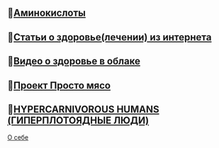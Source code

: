 ## 🔸[Аминокислоты](articles/аминокислоты_full.md)

## 🔸[Статьи о здоровье(лечении) из интернета](articles_webs/artikles_webs_all.md)

## 🔸[Видео о здоровье в облаке](https://cloud.mail.ru/public/un2Z/jNYrA6xtg)

## 🔸[Проект Просто мясо](Notes/Просто_мясо.md)

## 🔸[HYPERCARNIVOROUS HUMANS (ГИПЕРПЛОТОЯДНЫЕ ЛЮДИ)](articles_webs/HYPERCARNIVOROUS_HUMANS/00_СОДЕРЖАНИЕ.md)


[О себе](articles/about.md)
